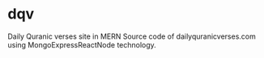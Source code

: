 # dqv
Daily Quranic verses site in MERN
Source code of dailyquranicverses.com using MongoExpressReactNode technology. 

